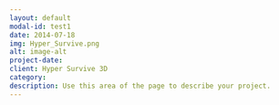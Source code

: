 ```yaml
---
layout: default
modal-id: test1
date: 2014-07-18
img: Hyper_Survive.png
alt: image-alt
project-date: 
client: Hyper Survive 3D
category: 
description: Use this area of the page to describe your project.
---
```

